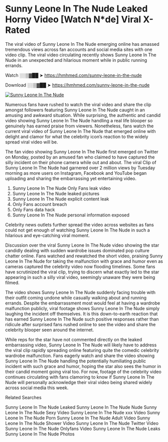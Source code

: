 ﻿# Sunny Leone In The Nude Leaked Horny Video [Watch N*de] Viral X-Rated

The viral video of ﻿Sunny Leone In The Nude emerging online has amassed tremendous views across fan accounts and social media sites with one video clip. The viral video circulating recently shows ﻿Sunny Leone In The Nude in an unexpected and hilarious moment while in public running errands. 

Watch ░░▒▓██ ➤ https://hmhmed.com/sunny-leone-in-the-nude

Download ░░▒▓██ ➤ https://hmhmed.com/sunny-leone-in-the-nude

[![Sunny Leone In The Nude](https://i.imgur.com/dJHk4Zq.gif)](https://hmhmed.com/sunny-leone-in-the-nude)

Numerous fans have rushed to watch the viral video and share the clip amongst followers featuring ﻿Sunny Leone In The Nude caught in an amusing and awkward situation. While surprising, the authentic and candid video showing ﻿Sunny Leone In The Nude handling a real life blooper so genuinely has earned praise from viewers. Nonetheless, fans watch the current viral video of ﻿Sunny Leone In The Nude that emerged online with delight and clamor for what the celebrity icon’s reaction to the widely spread viral video will be.

The fan video showing ﻿Sunny Leone In The Nude first emerged on Twitter on Monday, posted by an amused fan who claimed to have captured the silly incident on their phone camera while out and about. The viral Clip of ﻿Sunny Leone In The Nude had garnered over 2 million views by Tuesday morning as more users on Instagram, Facebook and YouTube began uploading and sharing the embarrassing yet entertaining video. 

1. ﻿Sunny Leone In The Nude Only Fans leak video
2. ﻿Sunny Leone In The Nude leaked pictures
3. ﻿Sunny Leone In The Nude explicit content leak
4. Only Fans account breach
5. Only Fans data hack
6. ﻿Sunny Leone In The Nude personal information exposed

Celebrity news outlets further spread the video across websites as fans could not get enough of watching ﻿Sunny Leone In The Nude in such a hilarious and eye-catching viral moment. 

Discussion over the viral ﻿Sunny Leone In The Nude video showing the star candidly dealing with sudden wardrobe issues dominated pop culture chatter online. Fans watched and rewatched the short video, praising ﻿Sunny Leone In The Nude for taking the malfunction with grace and humor even as cameras captured the celebrity video now flooding timelines. Some fans have scrutinized the viral clip, trying to discern what exactly led to the star appearing in such a silly viral video, seemingly unaware they were being filmed.

The video shows ﻿Sunny Leone In The Nude suddenly facing trouble with their outfit coming undone while casually walking about and running errands. Despite the embarrassment most would feel at having a wardrobe malfunction publicly, viral footage shows ﻿Sunny Leone In The Nude simply laughing the incident off themselves. It is this down-to-earth reaction that has earned ﻿Sunny Leone In The Nude such positive responses rather than ridicule after surprised fans rushed online to see the video and share the celebrity blooper seen around the internet.  

While reps for the star have not commented directly on the leaked embarrassing video, ﻿Sunny Leone In The Nude will likely have to address the viral clip rapidly spreading online featuring quite the comedic celebrity wardrobe malfunction. Fans eagerly watch and share the video showing ﻿Sunny Leone In The Nude handling the potentially humiliating public incident with such grace and humor, hoping the star also sees the humor in their candid moment going viral too. For now, footage of the celebrity video continues circulating with fans clamoring to know if ﻿Sunny Leone In The Nude will personally acknowledge their viral video being shared widely across social media this week.

Related Searches

﻿Sunny Leone In The Nude Leaked
﻿Sunny Leone In The Nude Nude
﻿Sunny Leone In The Nude Sexy Video
﻿Sunny Leone In The Nude xxx Video
﻿Sunny Leone In The Nude Porn
﻿Sunny Leone In The Nude Adult Video
﻿Sunny Leone In The Nude Shower Video
﻿Sunny Leone In The Nude Twitter Video
﻿Sunny Leone In The Nude Onlyfans Video
﻿Sunny Leone In The Nude Leaks
﻿Sunny Leone In The Nude Photos